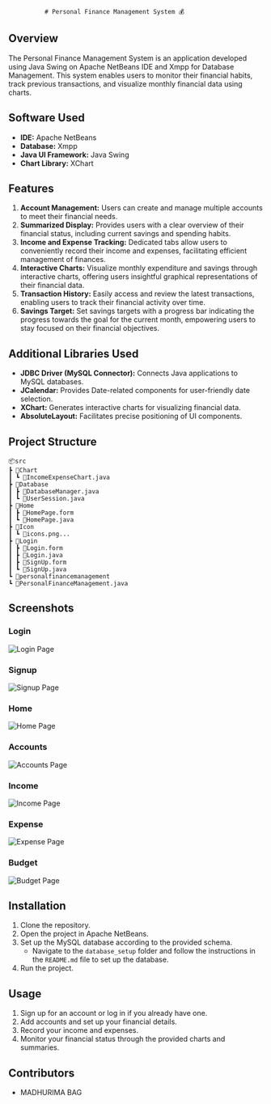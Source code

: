               # Personal Finance Management System 💰

## Overview
The Personal Finance Management System is an application developed using Java Swing on Apache NetBeans IDE and  Xmpp for Database Management. This system enables users to monitor their financial habits, track previous transactions, and visualize monthly financial data using charts.

## Software Used
- **IDE:** Apache NetBeans 
- **Database:** Xmpp
- **Java UI Framework:** Java Swing
- **Chart Library:** XChart
 
## Features
1. **Account Management:** Users can create and manage multiple accounts to meet their financial needs.
2. **Summarized Display:** Provides users with a clear overview of their financial status, including current savings and spending habits.
3. **Income and Expense Tracking:** Dedicated tabs allow users to conveniently record their income and expenses, facilitating efficient management of finances.
4. **Interactive Charts:** Visualize monthly expenditure and savings through interactive charts, offering users insightful graphical representations of their financial data.
5. **Transaction History:** Easily access and review the latest transactions, enabling users to track their financial activity over time.
6. **Savings Target:** Set savings targets with a progress bar indicating the progress towards the goal for the current month, empowering users to stay focused on their financial objectives.

## Additional Libraries Used
- **JDBC Driver (MySQL Connector):** Connects Java applications to MySQL databases.
- **JCalendar:** Provides Date-related components for user-friendly date selection.
- **XChart:** Generates interactive charts for visualizing financial data.
- **AbsoluteLayout:** Facilitates precise positioning of UI components.

## Project Structure

```
📦src
┣ 📂Chart
┃ ┗ 📜IncomeExpenseChart.java
┣ 📂Database
┃ ┣ 📜DatabaseManager.java
┃ ┗ 📜UserSession.java
┣ 📂Home
┃ ┣ 📜HomePage.form
┃ ┗ 📜HomePage.java
┣ 📂Icon
┃ ┗ 📜icons.png...
┣ 📂Login
┃ ┣ 📜Login.form
┃ ┣ 📜Login.java
┃ ┣ 📜SignUp.form
┃ ┗ 📜SignUp.java
┗ 📂personalfinancemanagement
┗ 📜PersonalFinanceManagement.java
```

## Screenshots

### Login
![Login Page](images/login.png)

### Signup
![Signup Page](images/signup.png)

### Home
![Home Page](images/home.png)

### Accounts
![Accounts Page](images/accounts.png)

### Income
![Income Page](images/incomes.png)

### Expense
![Expense Page](images/expenses.png)

### Budget
![Budget Page](images/budget.png)

## Installation
1. Clone the repository.
2. Open the project in Apache NetBeans.
3. Set up the MySQL database according to the provided schema.
   - Navigate to the `database_setup` folder and follow the instructions in the `README.md` file to set up the database.
4. Run the project.

## Usage
1. Sign up for an account or log in if you already have one.
2. Add accounts and set up your financial details.
3. Record your income and expenses.
4. Monitor your financial status through the provided charts and summaries.

## Contributors
- MADHURIMA BAG
